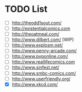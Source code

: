 # TODO List

* [ ] http://theodd1sout.com/
* [ ] http://existentialcomics.com
* [ ] http://theoatmeal.com/
* [ ] http://www.dilbert.com/ [WIP]
* [ ] http://www.explosm.net/
* [ ] http://www.penny-arcade.com/
* [ ] http://www.pvponline.com/
* [ ] http://www.reallifecomics.com
* [ ] http://www.sinfest.net/
* [ ] http://www.smbc-comics.com/
* [ ] http://www.userfriendly.org/
* [x] http://www.xkcd.com/
